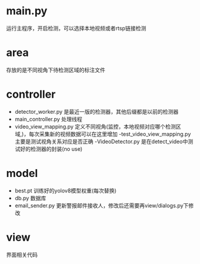 # main.py
运行主程序，开启检测，可以选择本地视频或者rtsp链接检测

# area
存放的是不同视角下待检测区域的标注文件

# controller
- detector_worker.py 是最近一版的检测器，其他后缀都是以前的检测器
- main_controller.py 处理线程
- video_view_mapping.py 定义不同视角(监控，本地视频对应哪个检测区域,)，每次采集新的视频数据可以在这里增加
-test_video_view_mapping.py 主要是测试视角关系对应是否正确
-VideoDetector.py 是在detect_video中测试好的检测器的封装(no use)

# model
- best.pt 训练好的yolov8模型权重(每次替换)
- db.py 数据库
- email_sender.py 更新警报邮件接收人，修改后还需要再view/dialogs.py下修改

# view
界面相关代码


